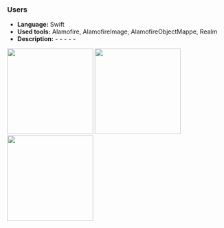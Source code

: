 ### **Users**

* **Language:** Swift
* **Used tools:** Alamofire, AlamofireImage, AlamofireObjectMappe, Realm
* **Description:** - - - - -

<img src="https://user-images.githubusercontent.com/4967822/62030966-51449b80-b1f7-11e9-8c84-5489a97477d2.png" width="200"> <img src="https://user-images.githubusercontent.com/4967822/62030970-543f8c00-b1f7-11e9-8be0-ce65c4c4959c.png" width="200">
<img src="https://user-images.githubusercontent.com/4967822/62030974-56a1e600-b1f7-11e9-8cbf-bdb5dc855059.png" width="200"> 

